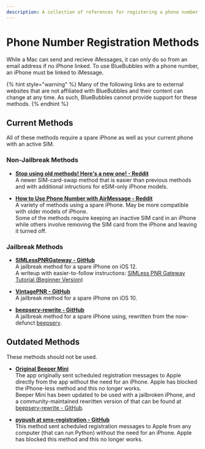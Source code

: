 ```yaml
---
description: A collection of references for registering a phone number with iMessage.
---
```


# Phone Number Registration Methods
While a Mac can send and recieve iMessages, it can only do so from an email address if no iPhone linked.  To use BlueBubbles with a phone number, an iPhone must be linked to iMessage.  

{% hint style="warning" %}
Many of the following links are to external websites that are not affiliated with BlueBubbles and their content can change at any time. As such, BlueBubbles cannot provide support for these methods.
{% endhint %}

## Current Methods
All of these methods require a spare iPhone as well as your current phone with an active SIM.

### Non-Jailbreak Methods

* **[Stop using old methods! Here's a new one! - Reddit](https://www.reddit.com/r/BlueBubbles/comments/1938ock/stop_using_old_methods_heres_a_new_one/)**  
  A newer SIM-card-swap method that is easier than previous methods and with additional intructions for eSIM-only iPhone models.  

* **[How to Use Phone Number with AirMessage - Reddit](https://www.reddit.com/r/AirMessage/comments/avj2y5/how_to_use_phone_number_with_airmessage_sometimes/)**  
  A variety of methods using a spare iPhone. May be more compatible with older models of iPhone.  
  Some of the methods require keeping an inactive SIM card in an iPhone while others involve removing the SIM card from the iPhone and leaving it turned off.

### Jailbreak Methods

* **[SIMLessPNRGateway - GitHub](https://github.com/AwesomeIndustry/SIMLessPNRGateway)**  
  A jailbreak method for a spare iPhone on iOS 12.  
  A writeup with easier-to-follow instructions: [SIMLess PNR Gateway Tutorial (Beginner Version)](https://docs.google.com/document/d/1L4HijxDCHkBBJ66RysCBKvNEK7yihM-rgJ-U4W56vJ0/)  

* **[VintagePNR - GitHub](https://github.com/AwesomeIndustry/VintagePNR)**  
  A jailbreak method for a spare iPhone on iOS 10.  

* **[beepserv-rewrite - GitHub](https://github.com/thatmarcel/beepserv-rewrite)**  
  A jailbreak method for a spare iPhone using, rewritten from the now-defunct [beepserv](https://github.com/beeper/phone-registration-provider).  

## Outdated Methods
These methods should not be used. 

* **[Original Beeper Mini](https://www.beeper.com/mini)**  
  The app originally sent scheduled registration messages to Apple directly from the app without the need for an iPhone. Apple has blocked the iPhone-less method and this no longer works.  
  Beeper Mini has been updated to be used with a jailbroken iPhone, and a community-maintained rewritten version of that can be found at [beepserv-rewrite - GitHub](https://github.com/thatmarcel/beepserv-rewrite).  

* **[pypush at sms-registration - GitHub](https://github.com/JJTech0130/pypush/tree/sms-registration)**  
  This method sent scheduled registration messages to Apple from any computer (that can run Python) without the need for an iPhone. Apple has blocked this method and this no longer works.
